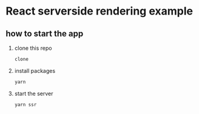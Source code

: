 # React serverside rendering example

## how to start the app

1.  clone this repo

    ```sh
    clone
    ```

1.  install packages

    ```sh
    yarn
    ```

1.  start the server

    ```sh
    yarn ssr
    ```
